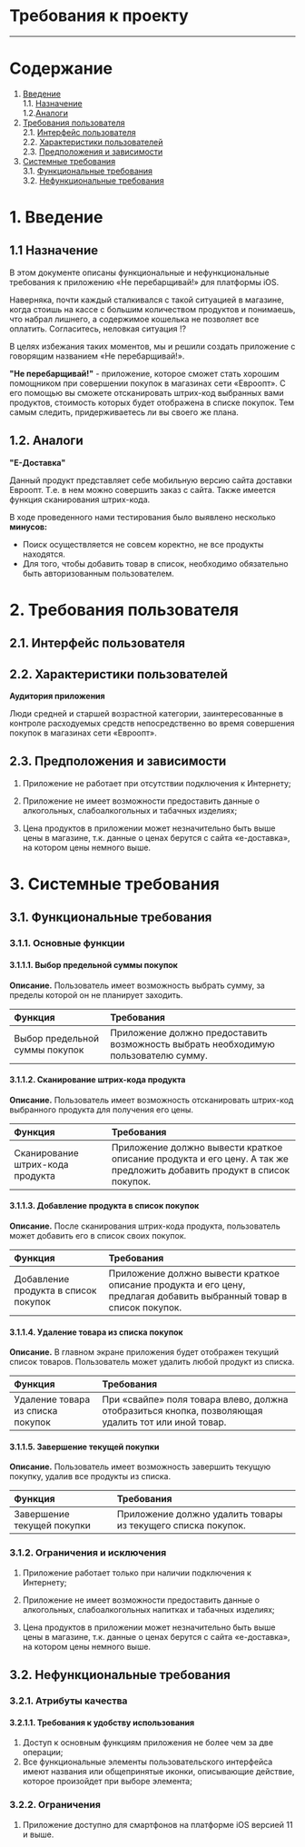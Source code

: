 # Требования к проекту
---

# Содержание
1. [Введение](#intro)  
1.1. [Назначение](#appointment)  
1.2.[Аналоги](#analogues)  
2. [Требования пользователя](#user_requirements)    
2.1. [Интерфейс пользователя](#user_interface)  
2.2. [Характеристики пользователей](#user_specifications)  
2.3. [Предположения и зависимости](#assumptions_and_dependencies)  
3. [Системные требования](#system_requirements)  
3.1. [Функциональные требования](#functional_requirements)   
3.2. [Нефункциональные требования](#non-functional_requirements)  

<a name="intro"/>

# 1. Введение

<a name="appointment"/>

## 1.1 Назначение
В этом документе описаны функциональные и нефункциональные требования к приложению «Не перебарщивай!» для платформы iOS. 

Наверняка, почти каждый сталкивался с такой ситуацией в магазине, когда стоишь на кассе с большим количеством продуктов и понимаешь, что набрал лишнего, а содержимое кошелька не позволяет все оплатить. Согласитесь, неловкая ситуация !?

В целях избежания таких моментов, мы и решили создать приложение с говорящим названием «Не перебарщивай!».

**"Не перебарщивай!"** - приложение, которое сможет стать хорошим помощником при совершении покупок в магазинах сети «Евроопт». С его помощью вы сможете отсканировать штрих-код выбранных вами продуктов, стоимость которых будет отображена в списке покупок. Тем самым следить, придерживаетесь ли вы своего же плана.

<a name="analogues"/>

## 1.2. Аналоги

**"Е-Доставка"**

Данный продукт представляет себе мобильную версию сайта доставки Евроопт.
Т.е. в нем можно совершить заказ с сайта. 
Также имеется функция сканирования штрих-кода.

В ходе проведенного нами тестирования было выявлено несколько **минусов:**
* Поиск осуществляется не совсем коректно, не все продукты находятся.
* Для того, чтобы добавить товар в список, необходимо обязательно быть авторизованным пользователем.
<a name="user_requirements"/>

# 2. Требования пользователя

<a name="user_interface"/>

## 2.1. Интерфейс пользователя

<a name="user_specifications"/>

## 2.2. Характеристики пользователей
<a name="application_audience"/>

**Аудитория приложения**

Люди средней и старшей возрастной категории, заинтересованные в контроле расходуемых средств непосредственно во время совершения покупок в магазинах сети «Евроопт».
<a name="assumptions_and_dependencies"/>

## 2.3. Предположения и зависимости
1. Приложение не работает при отсутствии подключения к Интернету;
2. Приложение не имеет возможности предоставить данные о алкогольных, слабоалкогольных и табачных изделиях;

3. Цена продуктов в приложении может незначительно быть выше цены в магазине, т.к. данные о ценах берутся с сайта «е-доставка», на котором цены немного выше.

<a name="system_requirements"/>

# 3. Системные требования

<a name="functional_requirements"/>

## 3.1. Функциональные требования

<a name="main_functions"/>

### 3.1.1. Основные функции

<a name="choise_amount"/>

#### 3.1.1.1. Выбор предельной суммы покупок
**Описание.** Пользователь имеет возможность выбрать сумму, за пределы которой он не планирует заходить.

| Функция | Требования | 
|:---|:---|
| Выбор предельной суммы покупок | Приложение должно предоставить возможность выбрать необходимую пользователю сумму. |

<a name="scan_code"/>

#### 3.1.1.2. Сканирование штрих-кода продукта
**Описание.**  Пользователь имеет возможность отсканировать штрих-код выбранного продукта для получения его цены.
 
| Функция | Требования | 
|:---|:---|
| Сканирование штрих-кода продукта | Приложение должно вывести краткое описание продукта и его цену. А так же предложить добавить продукт в список покупок. |

<a name="add_product"/>

#### 3.1.1.3. Добавление продукта в список покупок
**Описание.** После сканирования штрих-кода продукта, пользователь может добавить его в список своих покупок.

| Функция | Требования | 
|:---|:---|
| Добавление продукта в список покупок | Приложение должно вывести краткое описание продукта и его цену, предлагая добавить выбранный товар в список покупок. |

<a name="delete_product"/>

#### 3.1.1.4. Удаление товара из списка покупок
**Описание.** В главном экране приложения будет отображен текущий список товаров. Пользователь может удалить любой продукт из списка.

| Функция | Требования |
|:---|:---|
| Удаление товара из списка покупок | При «свайпе» поля товара влево, должна отобразиться кнопка, позволяющая удалить тот или иной товар. |

<a name="finish_session"/>

#### 3.1.1.5. Завершение текущей покупки
**Описание.** Пользователь имеет возможность завершить текущую покупку, удалив все продукты из списка.

| Функция | Требования |
|:---|:---|
| Завершение текущей покупки | Приложение должно удалить товары из текущего списка покупок. |

<a name="restrictions_and_exclusio"/>

### 3.1.2. Ограничения и исключения
1. Приложение работает только при наличии подключения к Интернету;
2. Приложение не имеет возможности предоставить данные о алкогольных, слабоалкогольных напитках и табачных изделиях;

3. Цена продуктов в приложении может незначительно быть выше цены в магазине, т.к. данные о ценах берутся с сайта «е-доставка», на котором цены немного выше.

<a name="non-functional_requirements"/>

## 3.2. Нефункциональные требования

<a name="quality_attributes"/>

### 3.2.1. Атрибуты качества

<a name="restrictions_and_exclusions"/>

#### 3.2.1.1. Требования к удобству использования
1. Доступ к основным функциям приложения не более чем за две операции;
2. Все функциональные элементы пользовательского интерфейса имеют названия или общепринятые иконки, описывающие действие, которое произойдет при выборе элемента;

<a name="restrictions"/>

### 3.2.2. Ограничения
1. Приложение доступно для смартфонов на платформе iOS версией 11 и выше.
